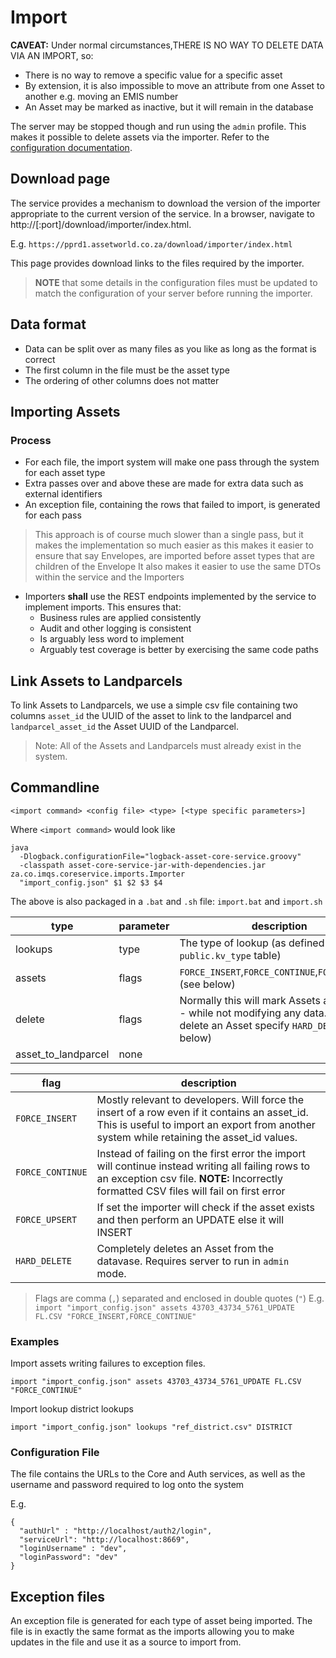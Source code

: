 Import
======

 **CAVEAT:** Under normal circumstances,THERE IS NO WAY TO DELETE DATA VIA AN IMPORT, so: 
 * There is no way to remove a specific value for a specific asset
 * By extension, it is also impossible to move an attribute from one Asset to another e.g. moving an EMIS number
 * An Asset may be marked as inactive, but it will remain in the database
 
 The server may be stopped though and run using the `admin` profile. This makes it possible to delete assets via the importer.
 Refer to the [configuration documentation](CONFIG.md).

Download page
-------------

The service provides a mechanism to download the version of the importer appropriate to the current version of the service.
In a browser, navigate to http://<host>[:port]/download/importer/index.html.

E.g. `https://pprd1.assetworld.co.za/download/importer/index.html`

This page provides download links to the files required by the importer. 
>**NOTE** that some details in the configuration files must be updated to match the configuration of your server before running the importer.


Data format
-----------

* Data can be split over as many files as you like as long as the format is correct
* The first column in the file must be the asset type
* The ordering of other columns does not matter
 
 
 Importing Assets
 ----------------
 
### Process ###
 
* For each file, the import system will make one pass through the system for each asset type
* Extra passes over and above these are made for extra data such as external identifiers
* An exception file, containing the rows that failed to import, is generated for each pass

> This approach is of course much slower than a single pass, but it makes the implementation so much easier as
> this makes it easier to ensure that say Envelopes, are imported before asset types that are children of the Envelope
> It also makes it easier to use the same DTOs within the service and the Importers 

* Importers **shall** use the REST endpoints implemented by the service to implement imports.  This ensures that:
    * Business rules are applied consistently
    * Audit and other logging is consistent
    * Is arguably less word to implement
    * Arguably test coverage is better by exercising the same code paths 
    

Link Assets to Landparcels
--------------------------

To link Assets to Landparcels, we use a simple csv file containing two columns 
`asset_id` the UUID of the asset to link to the landparcel and `landparcel_asset_id` the Asset UUID of the Landparcel.  

> Note: All of the Assets and Landparcels must already exist in the system.

 Commandline
 -------------

`<import command> <config file> <type> [<type specific parameters>]`

Where `<import command>` would look like 
```
java 
  -Dlogback.configurationFile="logback-asset-core-service.groovy" 
  -classpath asset-core-service-jar-with-dependencies.jar za.co.imqs.coreservice.imports.Importer
  "import_config.json" $1 $2 $3 $4
```
The above is also packaged in a `.bat` and `.sh` file: `import.bat` and `import.sh`

|type|parameter|description|
|----|---------|-----------|
|lookups|type|The type of lookup (as defined in the `public.kv_type` table)|
|assets|flags|`FORCE_INSERT`,`FORCE_CONTINUE`,`FORCE_UPSERT` (see below)|
|delete|flags|Normally this will mark Assets as inactive - while not modifying any data. To truly delete an Asset specify `HARD_DELETE`(see below)|
|asset_to_landparcel|none||


|flag|description|
|----|------------|
|`FORCE_INSERT`|Mostly relevant to developers. Will force the insert of a row even if it contains an asset_id. This is useful to import an export from another system while retaining the asset_id values.|
|`FORCE_CONTINUE`|Instead of failing on the first error the import will continue instead writing all failing rows to an exception csv file. **NOTE:** Incorrectly formatted CSV files will fail on first error|
|`FORCE_UPSERT`|If set the importer will check if the asset exists and then perform an UPDATE else it will INSERT|
|`HARD_DELETE`|Completely deletes an Asset from the datavase. Requires server to run in `admin` mode.|

>Flags are comma (`,`) separated and enclosed in double quotes (`"`)
>E.g. `import "import_config.json" assets 43703_43734_5761_UPDATE FL.CSV "FORCE_INSERT,FORCE_CONTINUE"`

### Examples ###
 Import assets writing failures to exception files.
 
 `import "import_config.json" assets 43703_43734_5761_UPDATE FL.CSV "FORCE_CONTINUE"`
 
 Import lookup district lookups
 
 `import "import_config.json" lookups "ref_district.csv" DISTRICT`
 


### Configuration File
The file contains the URLs to the Core and Auth services, as well as the username and password 
required to log onto the system

E.g.
```
{
  "authUrl" : "http://localhost/auth2/login",
  "serviceUrl": "http://localhost:8669",
  "loginUsername" : "dev",
  "loginPassword": "dev"
}
```
 
Exception files
---------------- 
 
 An exception file is generated for each type of asset being imported. The file is in exactly 
 the same format as the imports allowing you to make updates in the file and use it as a source to import from. 
